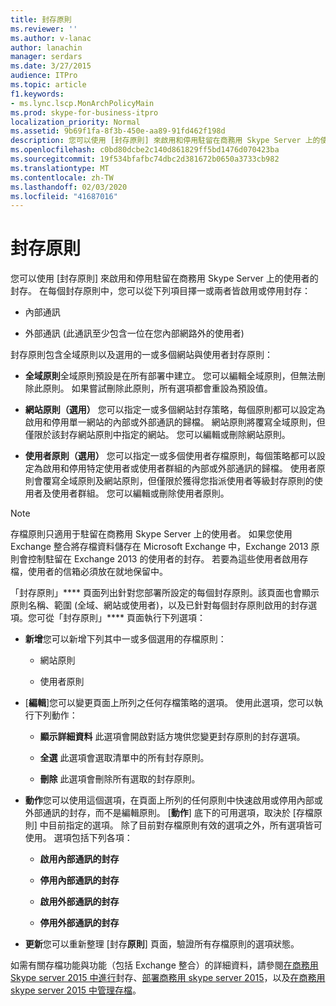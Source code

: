 ```yaml
---
title: 封存原則
ms.reviewer: ''
ms.author: v-lanac
author: lanachin
manager: serdars
ms.date: 3/27/2015
audience: ITPro
ms.topic: article
f1.keywords:
- ms.lync.lscp.MonArchPolicyMain
ms.prod: skype-for-business-itpro
localization_priority: Normal
ms.assetid: 9b69f1fa-8f3b-450e-aa89-91fd462f198d
description: 您可以使用 [封存原則] 來啟用和停用駐留在商務用 Skype Server 上的使用者的封存。 在每個封存原則中，您可以從下列項目擇一或兩者皆啟用或停用封存：
ms.openlocfilehash: c0bd80dcbe2c140d861829ff5bd1476d070423ba
ms.sourcegitcommit: 19f534bfafbc74dbc2d381672b0650a3733cb982
ms.translationtype: MT
ms.contentlocale: zh-TW
ms.lasthandoff: 02/03/2020
ms.locfileid: "41687016"
---
```

# <a name="archiving-policy"></a>封存原則
 
您可以使用 [封存原則] 來啟用和停用駐留在商務用 Skype Server 上的使用者的封存。 在每個封存原則中，您可以從下列項目擇一或兩者皆啟用或停用封存：
  
- 內部通訊
    
- 外部通訊 (此通訊至少包含一位在您內部網路外的使用者)
    
封存原則包含全域原則以及選用的一或多個網站與使用者封存原則：
  
- **全域原則**全域原則預設是在所有部署中建立。 您可以編輯全域原則，但無法刪除此原則。 如果嘗試刪除此原則，所有選項都會重設為預設值。
    
- **網站原則（選用）** 您可以指定一或多個網站封存策略，每個原則都可以設定為啟用和停用單一網站的內部或外部通訊的歸檔。 網站原則將覆寫全域原則，但僅限於該封存網站原則中指定的網站。 您可以編輯或刪除網站原則。
    
- **使用者原則（選用）** 您可以指定一或多個使用者存檔原則，每個策略都可以設定為啟用和停用特定使用者或使用者群組的內部或外部通訊的歸檔。 使用者原則會覆寫全域原則及網站原則，但僅限於獲得您指派使用者等級封存原則的使用者及使用者群組。 您可以編輯或刪除使用者原則。
    
> [!NOTE]
> 存檔原則只適用于駐留在商務用 Skype Server 上的使用者。 如果您使用 Exchange 整合將存檔資料儲存在 Microsoft Exchange 中，Exchange 2013 原則會控制駐留在 Exchange 2013 的使用者的封存。 若要為這些使用者啟用存檔，使用者的信箱必須放在就地保留中。 
  
「封存原則」**** 頁面列出針對您部署所設定的每個封存原則。該頁面也會顯示原則名稱、範圍 (全域、網站或使用者)，以及已針對每個封存原則啟用的封存選項。您可從「封存原則」**** 頁面執行下列選項：
- **新增**您可以新增下列其中一或多個選用的存檔原則：
    
  - 網站原則
    
  - 使用者原則
    
- [**編輯**]您可以變更頁面上所列之任何存檔策略的選項。 使用此選項，您可以執行下列動作：
    
  - **顯示詳細資料** 此選項會開啟對話方塊供您變更封存原則的封存選項。
    
  - **全選** 此選項會選取清單中的所有封存原則。
    
  - **刪除** 此選項會刪除所有選取的封存原則。
    
- **動作**您可以使用這個選項，在頁面上所列的任何原則中快速啟用或停用內部或外部通訊的封存，而不是編輯原則。 [**動作**] 底下的可用選項，取決於 [存檔原則] 中目前指定的選項。 除了目前對存檔原則有效的選項之外，所有選項皆可使用。 選項包括下列各項：
    
  - **啟用內部通訊的封存**
    
  - **停用內部通訊的封存**
    
  - **啟用外部通訊的封存**
    
  - **停用外部通訊的封存**
    
- **更新**您可以重新整理 [封存**原則**] 頁面，驗證所有存檔原則的選項狀態。
    
如需有關存檔功能與功能（包括 Exchange 整合）的詳細資料，請參閱[在商務用 Skype server 2015 中進行](../../plan-your-deployment/archiving/archiving.md)封存、[部署商務用 skype server 2015](../../deploy/deploy-archiving/deploy-archiving.md)，以及[在商務用 skype server 2015 中管理存檔](../../manage/archiving/archiving.md)。

